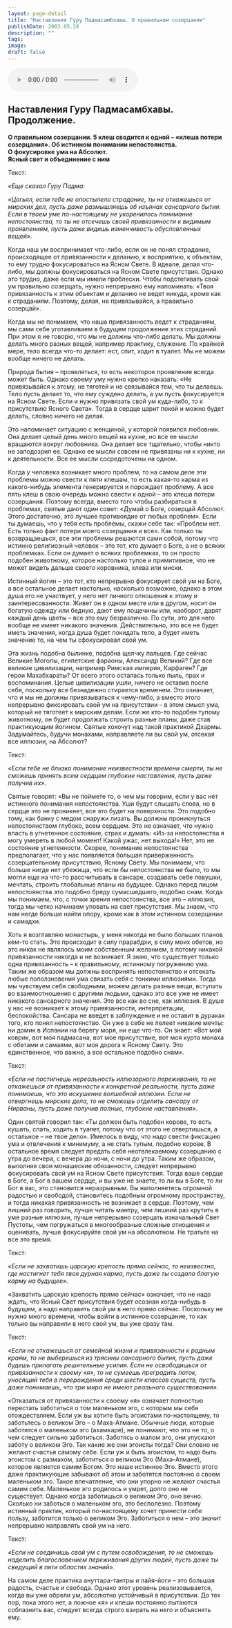 ```yaml
---
layout: page-detail
title: "Наставления Гуру Падмасамбхавы. О правильном созерцании"
publishDate: 2003.05.28
description: ""
tags:
image:
draft: false
---
```


<audio title="2003.05.28 - Наставления Гуру Падмасамбхавы. О правильном созерцании.mp3" src="https://filer-api.advayta.org/v1.0/public/files/73766" controls=""></audio>

## **Наставления Гуру Падмасамбхавы. Продолжение.**  
**О правильном созерцании. 5 клеш сводится к одной – «клеша потери созерцания». Об истинном понимании непостоянства.**  
**О фокусировке ума на Абсолют.**  
**Ясный свет и объединение с ним**   
  
  
 Текст:

_«Еще сказал Гуру Падма:_ 

 _«Цогьял, если тебе не опостылело страдание, ты не откажешься от мирских дел, пусть даже размышляешь об изъянах сансарного бытия. Если в твоем уме по-настоящему не укоренилось понимание непостоянства, то ты не отсечешь своей привязанности к видимым проявлениям, пусть даже видишь изменчивость обусловленных вещей»._ 

 Когда наш ум воспринимает что-либо, если он не понял страдание, происходящее от привязанности к деланию, к восприятию, к объектам, то ему трудно фокусироваться на Ясном Свете. В идеале, делая что-либо, мы должны фокусироваться на Ясном Свете присутствия. Однако это трудно, даже если мы имели проблески. Чтобы подстегивать свой ум правильно созерцать, нужно непрерывно ему напоминать: «Твоя привязанность к этим объектам и деланию не ведет никуда, кроме как к страданиям. Поэтому, делая, не привязывайся, а правильно созерцай».

  
 Когда мы не понимаем, что наша привязанность ведет к страданиям, мы сами себе уготавливаем в будущем продолжение этих страданий. При этом я не говорю, что мы не должны что-либо делать. Мы должны делать много разных вещей, например практику, служение. По крайней мере, тело всегда что-то делает: ест, спит, ходит в туалет. Мы не можем вообще ничего не делать.

  
 Природа бытия – проявляться, то есть некоторое проявление всегда может быть. Однако своему уму нужно крепко наказать: «Не привязывайся к этому, не тяготей и не связывайся тем, что ты делаешь. Тело пусть делает то, что ему суждено делать, а ум пусть фокусируется на Ясном Свете. Если и нужно привязать свой ум куда-либо, то к присутствию Ясного Света». Тогда в сердце царит покой и можно будет делать, словно ничего не делая.

  
 Это напоминает ситуацию с женщиной, у которой появился любовник. Она делает целый день много вещей на кухне, но все ее мысли вращаются вокруг любовника. Она делает все тщательно, чтобы никто не заподозрил ее. Однако ее мысли совсем не привязаны ни к кухне, ни к деятельности. Все ее мысли сосредоточены на одном.

  
 Когда у человека возникает много проблем, то на самом деле эти проблемы можно свести к пяти клешам, то есть какая-то карма из какого-нибудь элемента генерируется и порождает проблему. А все пять клеш в свою очередь можно свести к одной – это клеша потери созерцания. Поэтому всегда, вместо того чтобы разбираться в проблемах, святые дают один совет: «Думай о Боге, созерцай Абсолют. Этого достаточно, это лучшее противоядие от любых проблем». Если ты думаешь, что у тебя есть проблемы, скажи себе так: «Проблем нет. Есть только факт потери моего созерцания и все». Как только ты возвращаешься, все эти проблемы решаются сами собой, потому что истинно религиозный человек – это тот, кто думает о Боге, а не о всяких проблемках. Если он думает о всяких проблемках, то он просто подобен животному, которое настолько тупое и примитивное, что не может видеть дальше своего коровника, хлева или миски.

  
 Истинный йогин – это тот, кто непрерывно фокусирует свой ум на Боге, а все остальное делает настолько, насколько возможно, однако в этом душа его не участвует, у него нет личного отношения к этому и заинтересованности. Живет он в одном месте или в другом, носит он богатую одежду или бедную, дают ему пощечины или, наоборот, дарят каждый день цветы – все это ему безразлично. По сути, это для него вообще не имеет никакого значения. Действительно, это все не будет иметь значения, когда душа будет покидать тело, а будет иметь значение то, на чем ты сфокусировал свой ум.

  
 Эта жизнь подобна былинке, подобна щелчку пальцев. Где сейчас Великие Моголы, египетские фараоны, Александр Великий? Где все великие цивилизации, например Римская империя, Карфаген? Где герои Махабхараты? От всего этого осталась только пыль, прах и воспоминания. Целые цивилизации ушли, ничего не оставив после себя, поскольку все безнадежно стирается временем. Это означает, что и мы не должны привязываться к чему-либо, а вместо этого непрерывно фиксировать свой ум на присутствии – в этом смысл ума, который не тяготеет к мирским делам. Если же кто-то подобен тупому животному, он будет продолжать строить разные планы, даже став практикующим йогином. Святые хохочут над такой практикой Дхармы. Задумайтесь, будучи монахами, направляете ли вы свой ум, отсекая все иллюзии, на Абсолют?

  
 Текст:

_«Если тебе не близко понимание неизвестности времени смерти, ты не сможешь принять всем сердцем глубокие наставления, пусть даже получив их»._ 

 Святые говорят: «Вы не поймете то, о чем мы говорим, если у вас нет истинного понимания непостоянства. Уши будут слышать слова, но в сердце это не проникнет, все это будет на поверхности. Это подобно тому, как банку с медом снаружи лизать. Вы должны проникнуться непостоянством глубоко, всем сердцем. Это не означает, что нужно впасть в угнетенное состояние, страх и думать: «Из-за непостоянства я могу умереть в любой момент! Какой ужас, нет выхода!» Нет, это не состояние угнетенности. Скорее, понимание непостоянства предполагает, что у нас появляется большая приверженность созерцательному присутствию, Ясному Свету. Мы понимаем, что больше нигде нет убежища, что если бы непостоянства не было, то мы могли еще на что-то рассчитывать в сансаре, создавать себе ловушки, мечтать, строить глобальные планы на будущее. Однако перед лицом непостоянства это подобно бреду сумасшедшего, подобно снам. Когда мы понимаем, что, с точки зрения непостоянства, все это – иллюзия, тогда мы четко начинаем уповать на свет присутствия. Мы знаем, что нам негде больше найти опору, кроме как в этом истинном созерцании и самадхи.

  
 Хоть я возглавляю монастырь, у меня никогда не было больших планов кем-то стать. Это происходит в силу прарабдхи, в силу моих обетов, но это никак не являлось моим собственным желанием, а потому никакой привязанности никогда и не возникает. Я знаю, что существует только одна привязанность – к правильному, истинному погружению ума. Таким же образом мы должны воспринять непостоянство и отсекать любые поползновения ума связать себя с тонкими иллюзиями. Тогда мы чувствуем себя свободными, можем делать разные вещи, вступать во взаимоотношения с другими людьми, однако это все уже не имеет никакого сансарного значения. Это все как во сне, как иллюзия. В душе у нас не возникает к этому привязанности, интерпретации, беспокойства. Сансара не введет в заблуждение и не оставит в дураках того, кто понял непостоянство. Он уже в себе не лелеет никакие мечты: ни домик в Испании на берегу моря, ни еще что-то. Он знает: «Вот мой коврик, вот моя падмасана, вот мое присутствие, вот моя курта монаха с обетами и самаями, вот моя дорога к Ясному Свету. Это единственное, что важно, а все остальное подобно снам».

  
 Текст:

_«Если не постигнешь нереальность иллюзорного переживания, то не откажешься от привязанности к конкретной реальности, пусть даже понимаешь, что это искушение волшебной иллюзии. Если не отвергнешь мирские дела, то не сможешь отделить сансару от Нирваны, пусть даже получив полные, глубокие наставления»._ 

 Один святой говорил так: «Ты должен быть подобен корове, то есть кушать, спать, ходить в туалет, потому что от этого не отвертишься, а остальное – не твое дело». Имелось в виду, что надо свести фиксацию ума и отвлечения к минимуму, а не стать тупым, подобно корове. В остальное время следует предать себя неотвлекаемому созерцанию с утра до вечера, с вечера до ночи, с ночи до утра. Таким же образом, выполняя свои монашеские обязанности, следует непрерывно фокусировать свой ум на Ясном Свете присутствия. Тогда ваше сердце в Боге, а Бог в вашем сердце, и вы уже не знаете, то ли вы в Боге, то ли Бог в вас, это становится неразрывным. Вы наполняетесь огромной радостью и свободой, становитесь подобным огромному пространству, и тогда никакая привязанность не возникает в сердце. Поэтому, чем лишний раз говорить, лучше читать мантру, чем лишний раз крутить в уме разные иллюзии, лучше непрерывно созерцать изначальный Свет Пустоты, чем погружаться в многообразные сложные отношения и оценивать, лучше фокусируйте свой ум на абсолютном. Не тратьте на все это время.

  
 Текст:

_«Если не захватишь царскую крепость прямо сейчас, то неизвестно, где настигнет тебя твоя дурная карма, пусть даже ты создала благую карму на будущее»._ 

 «Захватить царскую крепость прямо сейчас» означает, что не надо ждать, что Ясный Свет присутствия будет осознан когда-нибудь в будущем, а надо направить свой ум в него прямо сейчас. Поскольку не нужно много времени, чтобы войти в истинное созерцание, то как только вы направили в него свой ум, вы уже сразу там.

  
 Текст:

_«Если не откажешься от семейной жизни и привязанности к родным краям, то не выберешься из трясины сансарного бытия, пусть даже будешь прилагать решительные усилия. Если не освободишься от привязанности к своему «я», то не сумеешь преградить поток, уносящий тебя в перерождения среди шести классов существ, пусть даже понимаешь, что три мира не имеют реального существования»._ 

  
 «Отказаться от привязанности к своему «я» означает полностью перестать заботиться о том маленьком эго, с которым мы себя отождествляем. Если уж вы хотите быть эгоистами по-настоящему, то заботьтесь о великом Эго – о Маха-Атмане. Обычные люди, которые заботятся о маленьком эго (ахамкаре), не понимают, что это не то, о чем следует сильно заботиться. Заботясь о малом эго, они упускают заботу о великом Эго. Так какие же они эгоисты тогда? Они словно не желают счастья самому себе. Если уж и быть эгоистом, то надо быть эгоистом с размахом, заботиться о великом Эго (Маха-Атмане), которое является самим Богом. Это наше истинное Эго. Вместо этого даже практикующие забывают об этом и заботятся постоянно о своем маленьком эго. Такое впечатление, что они упорно не желают счастья самим себе. Маленькое эго родилось и умрет, долго оно не существует. Однако когда заботишься о великом Эго, оно вечно. Сколько ни заботься о маленьком эго, это бесполезно. Поэтому истинный практик, который по-настоящему хочет принести себе пользу, заботится только о великом Эго. Заботиться о нем – это значит непрерывно направлять свой ум на него.

  
 Текст:

_«Если не соединишь свой ум с путем освобождения, то не сможешь наделить благословением переживания других людей, пусть даже ты сведущий в пяти областях знаний»._ 

  
 На самом деле практика ануттара-тантры и лайя-йоги – это большая радость, счастье и свобода. Однако этот уровень реализовывается, когда вы уже обрели ум, абсолютно устойчивый в присутствии. До тех пор, пока этого нет, а ложное «я» и клеши постоянно пытаются соблазнить вас, следует всегда строго взирать на него и объяснять ему.
  
  
